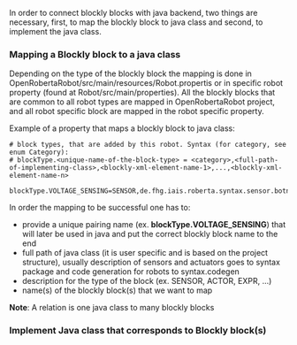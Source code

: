 In order to connect blockly blocks with java backend, two things are necessary, first, to map the blockly block to java class and second, to implement the java class.

### Mapping a Blockly block to a java class

Depending on the type of the blockly block the mapping is done in OpenRobertaRobot/src/main/resources/Robot.propertis or in specific robot property (found at Robot<Name>/src/main/properties). All the blockly blocks that are common to all robot types are mapped in OpenRobertaRobot project, and all robot specific block are mapped in the robot specific property.

Example of a property that maps a blockly block to java class:
```
# block types, that are added by this robot. Syntax (for category, see enum Category):
# blockType.<unique-name-of-the-block-type> = <category>,<full-path-of-implementing-class>,<blockly-xml-element-name-1>,...,<blockly-xml-element-name-n>

blockType.VOLTAGE_SENSING=SENSOR,de.fhg.iais.roberta.syntax.sensor.botnroll.VoltageSensor,robSensors_battery_voltage
```
In order the mapping to be successful one has to:
*  provide a unique pairing name (ex. **blockType.VOLTAGE_SENSING**) that will later be used in java and put the correct blockly block name to the end
*  full path of java class (it is user specific and is based on the project structure), usually description of sensors and actuators goes to syntax package and code generation for robots to syntax.codegen
*  description for the type of the block (ex. SENSOR, ACTOR, EXPR, ...)
*  name(s) of the blockly block(s) that we want to map

**Note**: A relation is one java class to many blockly blocks

### Implement Java class that corresponds to Blockly block(s)
